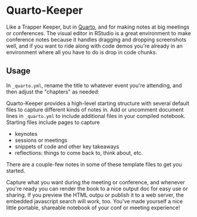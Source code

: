 # Quarto-Keeper

Like a Trapper Keeper, but in [Quarto](https://quarto.org), and for making notes at big meetings or conferences. The visual editor in RStudio is a great environment to make conference notes because it handles dragging and dropping screenshots well, and if you want to ride along with code demos you're already in an environment where all you have to do is drop in code chunks.

## Usage

In `_quarto.yml`, rename the title to whatever event you're attending, and then adjust the "chapters" as needed: 

Quarto-Keeper provides a high-level starting structure with several default files to capture different kinds of notes in. Add or uncomment document lines in `_quarto.yml` to include additional files in your compiled notebook. Starting files include pages to capture

 - keynotes
 - sessions or meetings
 - snippets of code and other key takeaways
 - reflections: things to come back to, think about, etc.
 
There are a couple-few notes in some of these template files to get you started. 
 
Capture what you want during the meeting or conference, and whenever you're ready you can render the book to a nice output doc for easy use or sharing. If you preview the HTML outpu or publish it to a web server, the embedded javascript search will work, too. You've made yourself a nice little portable, shareable notebook of your conf or meeting experience!




